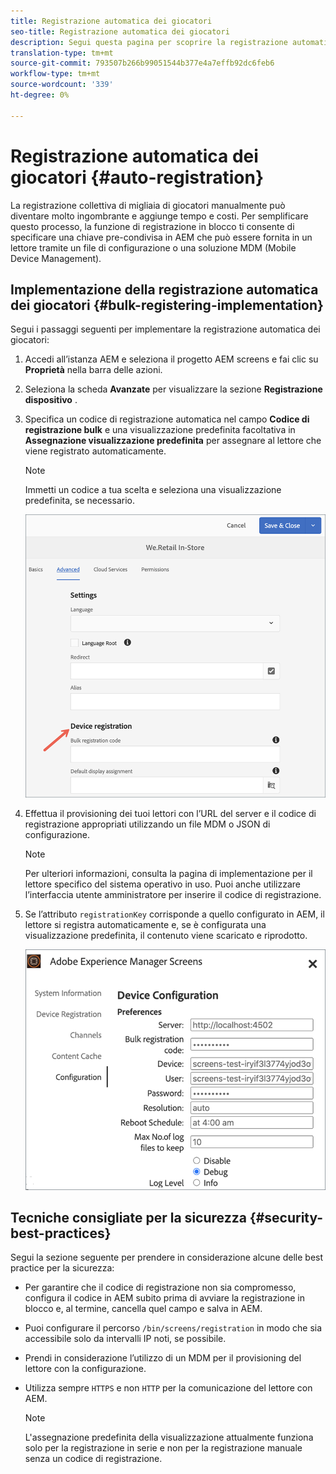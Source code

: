 ```yaml
---
title: Registrazione automatica dei giocatori
seo-title: Registrazione automatica dei giocatori
description: Segui questa pagina per scoprire la registrazione automatica dei giocatori con AMS/On-Prem Screens.
translation-type: tm+mt
source-git-commit: 793507b266b99051544b377e4a7effb92dc6feb6
workflow-type: tm+mt
source-wordcount: '339'
ht-degree: 0%

---
```



# Registrazione automatica dei giocatori {#auto-registration}

La registrazione collettiva di migliaia di giocatori manualmente può diventare molto ingombrante e aggiunge tempo e costi. Per semplificare questo processo, la funzione di registrazione in blocco ti consente di specificare una chiave pre-condivisa in AEM che può essere fornita in un lettore tramite un file di configurazione o una soluzione MDM (Mobile Device Management).

## Implementazione della registrazione automatica dei giocatori {#bulk-registering-implementation}

Segui i passaggi seguenti per implementare la registrazione automatica dei giocatori:

1. Accedi all’istanza AEM e seleziona il progetto AEM screens e fai clic su **Proprietà** nella barra delle azioni.
1. Seleziona la scheda **Avanzate** per visualizzare la sezione **Registrazione dispositivo** .

1. Specifica un codice di registrazione automatica nel campo **Codice di registrazione bulk** e una visualizzazione predefinita facoltativa in **Assegnazione visualizzazione predefinita** per assegnare al lettore che viene registrato automaticamente.
   >[!NOTE]
   >Immetti un codice a tua scelta e seleziona una visualizzazione predefinita, se necessario.

   ![immagine](/help/user-guide/assets/auto-registration/auto-register1.png)
1. Effettua il provisioning dei tuoi lettori con l’URL del server e il codice di registrazione appropriati utilizzando un file MDM o JSON di configurazione.

   >[!NOTE]
   >Per ulteriori informazioni, consulta la pagina di implementazione per il lettore specifico del sistema operativo in uso. Puoi anche utilizzare l’interfaccia utente amministratore per inserire il codice di registrazione.

1. Se l’attributo `registrationKey` corrisponde a quello configurato in AEM, il lettore si registra automaticamente e, se è configurata una visualizzazione predefinita, il contenuto viene scaricato e riprodotto.

   ![immagine](/help/user-guide/assets/auto-registration/auto-register2.png)

## Tecniche consigliate per la sicurezza {#security-best-practices}

Segui la sezione seguente per prendere in considerazione alcune delle best practice per la sicurezza:

* Per garantire che il codice di registrazione non sia compromesso, configura il codice in AEM subito prima di avviare la registrazione in blocco e, al termine, cancella quel campo e salva in AEM.

* Puoi configurare il percorso `/bin/screens/registration` in modo che sia accessibile solo da intervalli IP noti, se possibile.

* Prendi in considerazione l’utilizzo di un MDM per il provisioning del lettore con la configurazione.

* Utilizza sempre `HTTPS` e non `HTTP` per la comunicazione del lettore con AEM.

   >[!NOTE]
   >L&#39;assegnazione predefinita della visualizzazione attualmente funziona solo per la registrazione in serie e non per la registrazione manuale senza un codice di registrazione.